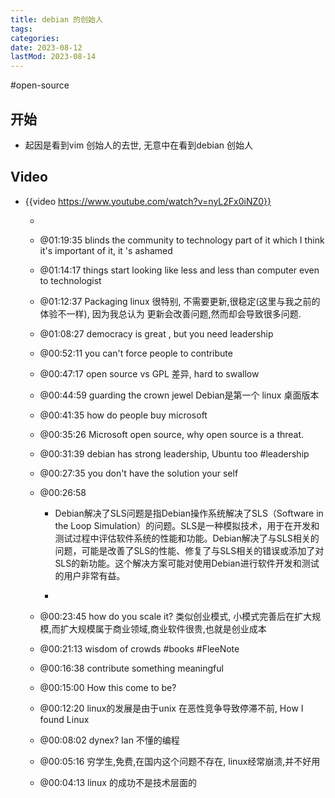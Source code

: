 ```yaml
---
title: debian 的创始人
tags:
categories:
date: 2023-08-12
lastMod: 2023-08-14
---
```

#open-source

## 开始

  + 起因是看到vim 创始人的去世, 无意中在看到debian 创始人

## Video

  + {{video https://www.youtube.com/watch?v=nyL2Fx0iNZ0}}

    + 

    + @01:19:35 blinds the community to technology part of it which I think it's important of it, it 's ashamed

    + @01:14:17 things start looking like  less and less  than computer even to technologist

    + @01:12:37 Packaging linux 很特别, 不需要更新,很稳定(这里与我之前的体验不一样), 因为我总认为 更新会改善问题,然而却会导致很多问题.

    + @01:08:27 democracy is  great , but you need leadership

    + @00:52:11  you can't force people to contribute

    + @00:47:17 open source vs GPL 差异, hard to swallow

    + @00:44:59 guarding the crown jewel Debian是第一个 linux 桌面版本

    + @00:41:35 how do people buy microsoft

    + @00:35:26 Microsoft open source, why open source is a threat.

    + @00:31:39 debian has strong leadership, Ubuntu too #leadership

    + @00:27:35  you don't have the solution your self

    + @00:26:58

      + Debian解决了SLS问题是指Debian操作系统解决了SLS（Software in the Loop Simulation）的问题。SLS是一种模拟技术，用于在开发和测试过程中评估软件系统的性能和功能。Debian解决了与SLS相关的问题，可能是改善了SLS的性能、修复了与SLS相关的错误或添加了对SLS的新功能。这个解决方案可能对使用Debian进行软件开发和测试的用户非常有益。

      + 

    + @00:23:45 how do you scale it? 类似创业模式, 小模式完善后在扩大规模,而扩大规模属于商业领域,商业软件很贵,也就是创业成本

    + @00:21:13 wisdom of crowds #books #FleeNote

    + @00:16:38 contribute something meaningful

    + @00:15:00 How this come to be?

    + @00:12:20 linux的发展是由于unix 在恶性竞争导致停滞不前, How I found Linux

    + @00:08:02 dynex? Ian 不懂的编程

    + @00:05:16 穷学生,免费,在国内这个问题不存在, linux经常崩溃,并不好用

    + @00:04:13 linux 的成功不是技术层面的
